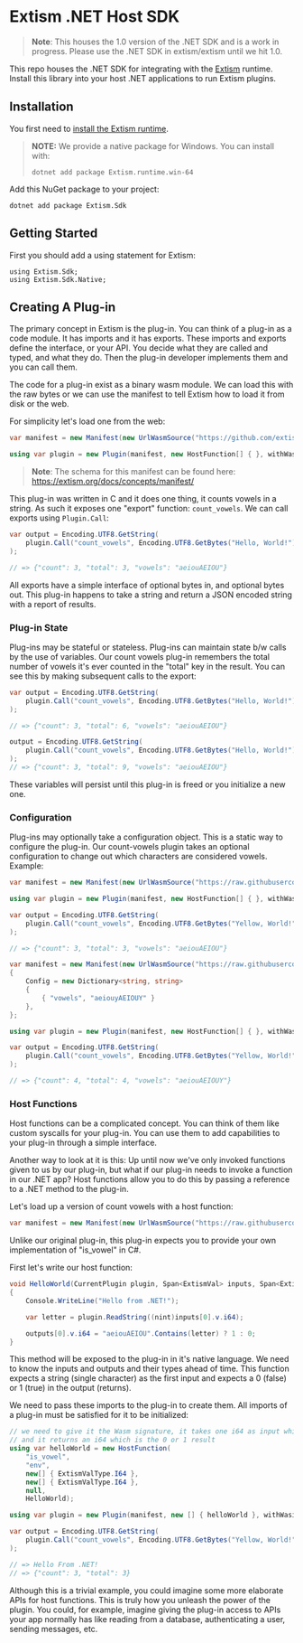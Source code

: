# Extism .NET Host SDK

> **Note**: This houses the 1.0 version of the .NET SDK and is a work in progress. Please use the .NET SDK in extism/extism until we hit 1.0.

This repo houses the .NET SDK for integrating with the [Extism](https://extism.org/) runtime. Install this library into your host .NET applications to run Extism plugins.

## Installation

You first need to [install the Extism runtime](https://extism.org/docs/install).

> **__NOTE:__** We provide a native package for Windows. You can install with:
> ```
> dotnet add package Extism.runtime.win-64
>```

Add this NuGet package to your project:

```
dotnet add package Extism.Sdk
```

## Getting Started

First you should add a using statement for Extism:

```
using Extism.Sdk;
using Extism.Sdk.Native;
```

## Creating A Plug-in

The primary concept in Extism is the plug-in. You can think of a plug-in as a code module. It has imports and it has exports. These imports and exports define the interface, or your API. You decide what they are called and typed, and what they do. Then the plug-in developer implements them and you can call them.

The code for a plug-in exist as a binary wasm module. We can load this with the raw bytes or we can use the manifest to tell Extism how to load it from disk or the web.

For simplicity let's load one from the web:

```csharp
var manifest = new Manifest(new UrlWasmSource("https://github.com/extism/plugins/releases/latest/download/count_vowels.wasm"));

using var plugin = new Plugin(manifest, new HostFunction[] { }, withWasi: true);
```

> **Note**: The schema for this manifest can be found here: https://extism.org/docs/concepts/manifest/


This plug-in was written in C and it does one thing, it counts vowels in a string. As such it exposes one "export" function: `count_vowels`. We can call exports using `Plugin.Call`:

```csharp
var output = Encoding.UTF8.GetString(
    plugin.Call("count_vowels", Encoding.UTF8.GetBytes("Hello, World!"))
);

// => {"count": 3, "total": 3, "vowels": "aeiouAEIOU"}
```

All exports have a simple interface of optional bytes in, and optional bytes out. This plug-in happens to take a string and return a JSON encoded string with a report of results.

### Plug-in State

Plug-ins may be stateful or stateless. Plug-ins can maintain state b/w calls by the use of variables. Our count vowels plug-in remembers the total number of vowels it's ever counted in the "total" key in the result. You can see this by making subsequent calls to the export:

```csharp
var output = Encoding.UTF8.GetString(
    plugin.Call("count_vowels", Encoding.UTF8.GetBytes("Hello, World!"))
);

// => {"count": 3, "total": 6, "vowels": "aeiouAEIOU"}

output = Encoding.UTF8.GetString(
    plugin.Call("count_vowels", Encoding.UTF8.GetBytes("Hello, World!"))
);
// => {"count": 3, "total": 9, "vowels": "aeiouAEIOU"}
```

These variables will persist until this plug-in is freed or you initialize a new one.

### Configuration

Plug-ins may optionally take a configuration object. This is a static way to configure the plug-in. Our count-vowels plugin takes an optional configuration to change out which characters are considered vowels. Example:

```csharp
var manifest = new Manifest(new UrlWasmSource("https://raw.githubusercontent.com/extism/extism/main/wasm/code.wasm"));

using var plugin = new Plugin(manifest, new HostFunction[] { }, withWasi: true);

var output = Encoding.UTF8.GetString(
    plugin.Call("count_vowels", Encoding.UTF8.GetBytes("Yellow, World!"))
);

// => {"count": 3, "total": 3, "vowels": "aeiouAEIOU"}

var manifest = new Manifest(new UrlWasmSource("https://raw.githubusercontent.com/extism/extism/main/wasm/count-vowels-host.wasm"))
{
    Config = new Dictionary<string, string>
    {
        { "vowels", "aeiouyAEIOUY" }
    },
};

using var plugin = new Plugin(manifest, new HostFunction[] { }, withWasi: true);

var output = Encoding.UTF8.GetString(
    plugin.Call("count_vowels", Encoding.UTF8.GetBytes("Yellow, World!"))
);

// => {"count": 4, "total": 4, "vowels": "aeiouAEIOUY"}
```

### Host Functions

Host functions can be a complicated concept. You can think of them like custom syscalls for your plug-in. You can use them to add capabilities to your plug-in through a simple interface.

Another way to look at it is this: Up until now we've only invoked functions given to us by our plug-in, but what if our plug-in needs to invoke a function in our .NET app? Host functions allow you to do this by passing a reference to a .NET method to the plug-in.

Let's load up a version of count vowels with a host function:

```csharp
var manifest = new Manifest(new UrlWasmSource("https://raw.githubusercontent.com/extism/extism/main/wasm/count-vowels-host.wasm"));
```

Unlike our original plug-in, this plug-in expects you to provide your own implementation of "is_vowel" in C#.

First let's write our host function:

```csharp
void HelloWorld(CurrentPlugin plugin, Span<ExtismVal> inputs, Span<ExtismVal> outputs, nint data)
{
    Console.WriteLine("Hello from .NET!");

    var letter = plugin.ReadString((nint)inputs[0].v.i64);

    outputs[0].v.i64 = "aeiouAEIOU".Contains(letter) ? 1 : 0;
}
```

This method will be exposed to the plug-in in it's native language. We need to know the inputs and outputs and their types ahead of time. This function expects a string (single character) as the first input and expects a 0 (false) or 1 (true) in the output (returns).

We need to pass these imports to the plug-in to create them. All imports of a plug-in must be satisfied for it to be initialized:

```csharp
// we need to give it the Wasm signature, it takes one i64 as input which acts as a pointer to a string
// and it returns an i64 which is the 0 or 1 result
using var helloWorld = new HostFunction(
    "is_vowel",
    "env",
    new[] { ExtismValType.I64 },
    new[] { ExtismValType.I64 },
    null,
    HelloWorld);

using var plugin = new Plugin(manifest, new [] { helloWorld }, withWasi: true);

var output = Encoding.UTF8.GetString(
    plugin.Call("count_vowels", Encoding.UTF8.GetBytes("Yellow, World!"))
);

// => Hello From .NET!
// => {"count": 3, "total": 3}
```

Although this is a trivial example, you could imagine some more elaborate APIs for host functions. This is truly how you unleash the power of the plugin. You could, for example, imagine giving the plug-in access to APIs your app normally has like reading from a database, authenticating a user, sending messages, etc.